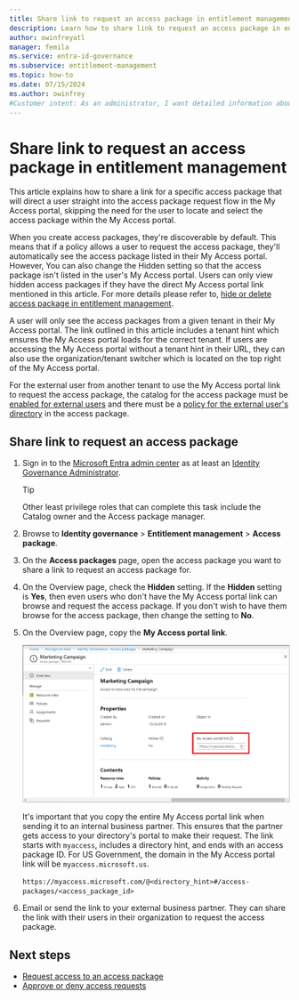 ```yaml
---
title: Share link to request an access package in entitlement management
description: Learn how to share link to request an access package in entitlement management.
author: owinfreyatl
manager: femila
ms.service: entra-id-governance
ms.subservice: entitlement-management
ms.topic: how-to
ms.date: 07/15/2024
ms.author: owinfrey
#Customer intent: As an administrator, I want detailed information about how I can edit an access package so that requestors have the resources they need to perform their job.
---
```

# Share link to request an access package in entitlement management

This article explains how to share a link for a specific access package that will direct a user straight into the access package request flow in the My Access portal, skipping the need for the user to locate and select the access package within the My Access portal.

When you create access packages, they're discoverable by default. This means that if a policy allows a user to request the access package, they'll automatically see the access package listed in their My Access portal. However, You can also change the Hidden setting so that the access package isn't listed in the user's My Access portal. Users can only view hidden access packages if they have the direct My Access portal link mentioned in this article. For more details please refer to, [hide or delete access package in entitlement management](entitlement-management-access-package-edit.md).

A user will only see the access packages from a given tenant in their My Access portal. The link outlined in this article includes a tenant hint which ensures the My Access portal loads for the correct tenant. If users are accessing the My Access portal without a tenant hint in their URL, they can also use the organization/tenant switcher which is located on the top right of the My Access portal.

For the external user from another tenant to use the My Access portal link to request the access package, the catalog for the access package must be [enabled for external users](entitlement-management-catalog-create.md) and there must be a [policy for the external user's directory](entitlement-management-access-package-request-policy.md) in the access package.

## Share link to request an access package


1. Sign in to the [Microsoft Entra admin center](https://entra.microsoft.com) as at least an [Identity Governance Administrator](../identity/role-based-access-control/permissions-reference.md#identity-governance-administrator).
    > [!TIP]
    > Other least privilege roles that can complete this task include the Catalog owner and the Access package manager.
1. Browse to **Identity governance** > **Entitlement management** > **Access package**.

1. On the **Access packages** page, open the access package you want to share a link to request an access package for.

1. On the Overview page, check the **Hidden** setting. If the **Hidden** setting is **Yes**, then even users who don't have the My Access portal link can browse and request the access package. If you don't wish to have them browse for the access package, then change the setting to **No**.

1. On the Overview page, copy the **My Access portal link**.

    ![Access package overview - My Access portal link](./media/entitlement-management-shared/my-access-portal-link.png)

    It's important that you copy the entire My Access portal link when sending it to an internal business partner. This ensures that the partner gets access to your directory's portal to make their request. The link starts with `myaccess`, includes a directory hint, and ends with an access package ID. For US Government, the domain in the My Access portal link will be `myaccess.microsoft.us`.

    `https://myaccess.microsoft.com/@<directory_hint>#/access-packages/<access_package_id>`

1. Email or send the link to your external business partner. They can share the link with their users in their organization to request the access package.

## Next steps

- [Request access to an access package](entitlement-management-request-access.md)
- [Approve or deny access requests](entitlement-management-request-approve.md)
